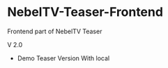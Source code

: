 NebelTV-Teaser-Frontend
======================

Frontend part of NebelTV Teaser

V 2.0 
 - Demo Teaser Version With local 
